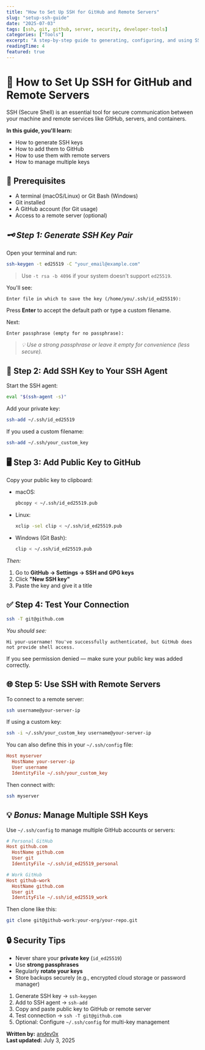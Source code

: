```yaml
---
title: "How to Set Up SSH for GitHub and Remote Servers"
slug: "setup-ssh-guide"
date: "2025-07-03"
tags: [ssh, git, github, server, security, developer-tools]
categories: ["Tools"]
excerpt: "A step-by-step guide to generating, configuring, and using SSH keys for GitHub and remote server access."
readingTime: 4
featured: true
---
```


# 🔐 **How to Set Up SSH for GitHub and Remote Servers**

SSH (Secure Shell) is an essential tool for secure communication between your machine and remote services like GitHub, servers, and containers.

**In this guide, you'll learn:**

- How to generate SSH keys  
- How to add them to GitHub  
- How to use them with remote servers  
- How to manage multiple keys  



## **🧰 Prerequisites**

- A terminal (macOS/Linux) or Git Bash (Windows)  
- Git installed  
- A GitHub account (for Git usage)  
- Access to a remote server (optional)  



## *🗝️ Step 1: Generate SSH Key Pair*

Open your terminal and run:

```bash
ssh-keygen -t ed25519 -C "your_email@example.com"
```

> Use `-t rsa -b 4096` if your system doesn’t support `ed25519`.  

You'll see:

```
Enter file in which to save the key (/home/you/.ssh/id_ed25519):
```

Press **Enter** to accept the default path or type a custom filename.

Next:

```
Enter passphrase (empty for no passphrase):
```

> *💡 Use a strong passphrase or leave it empty for convenience (less secure).*



## **📂 Step 2: Add SSH Key to Your SSH Agent**

Start the SSH agent:

```bash
eval "$(ssh-agent -s)"
```

Add your private key:

```bash
ssh-add ~/.ssh/id_ed25519
```

If you used a custom filename:

```bash
ssh-add ~/.ssh/your_custom_key
```



## **🖥️ Step 3: Add Public Key to GitHub**

Copy your public key to clipboard:

- macOS:
  ```bash
  pbcopy < ~/.ssh/id_ed25519.pub
  ```
- Linux:
  ```bash
  xclip -sel clip < ~/.ssh/id_ed25519.pub
  ```
- Windows (Git Bash):
  ```bash
  clip < ~/.ssh/id_ed25519.pub
  ```

*Then:*

1. Go to **GitHub → Settings → SSH and GPG keys**  
2. Click **"New SSH key"**  
3. Paste the key and give it a title  



## **✅ Step 4: Test Your Connection**

```bash
ssh -T git@github.com
```

*You should see:*

```
Hi your-username! You've successfully authenticated, but GitHub does not provide shell access.
```

If you see permission denied — make sure your public key was added correctly.



## **🌐 Step 5: Use SSH with Remote Servers**

To connect to a remote server:

```bash
ssh username@your-server-ip
```

If using a custom key:

```bash
ssh -i ~/.ssh/your_custom_key username@your-server-ip
```

You can also define this in your `~/.ssh/config` file:

```ini
Host myserver
  HostName your-server-ip
  User username
  IdentityFile ~/.ssh/your_custom_key
```

Then connect with:

```bash
ssh myserver
```



## 💡 *Bonus:* Manage Multiple SSH Keys

Use `~/.ssh/config` to manage multiple GitHub accounts or servers:

```ini
# Personal GitHub
Host github.com
  HostName github.com
  User git
  IdentityFile ~/.ssh/id_ed25519_personal

# Work GitHub
Host github-work
  HostName github.com
  User git
  IdentityFile ~/.ssh/id_ed25519_work
```

Then clone like this:

```bash
git clone git@github-work:your-org/your-repo.git
```



## **🔒 Security Tips**

- Never share your **private key** (`id_ed25519`)  
- Use **strong passphrases**  
- Regularly **rotate your keys**  
- Store backups securely (e.g., encrypted cloud storage or password manager)  




1. Generate SSH key → `ssh-keygen`  
2. Add to SSH agent → `ssh-add`  
3. Copy and paste public key to GitHub or remote server  
4. Test connection → `ssh -T git@github.com`  
5. Optional: Configure `~/.ssh/config` for multi-key management  



**Written by:** [andev0x](https://github.com/andev0x)  
**Last updated:** July 3, 2025  

